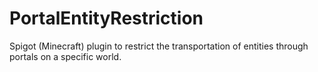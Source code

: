 # PortalEntityRestriction
Spigot (Minecraft) plugin to restrict the transportation of entities through portals on a specific world.
